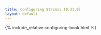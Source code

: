 ```yaml
---
title: Configuring Strimzi (0.31.0)
layout: default
---
```


{% include_relative configuring-book.html %}
